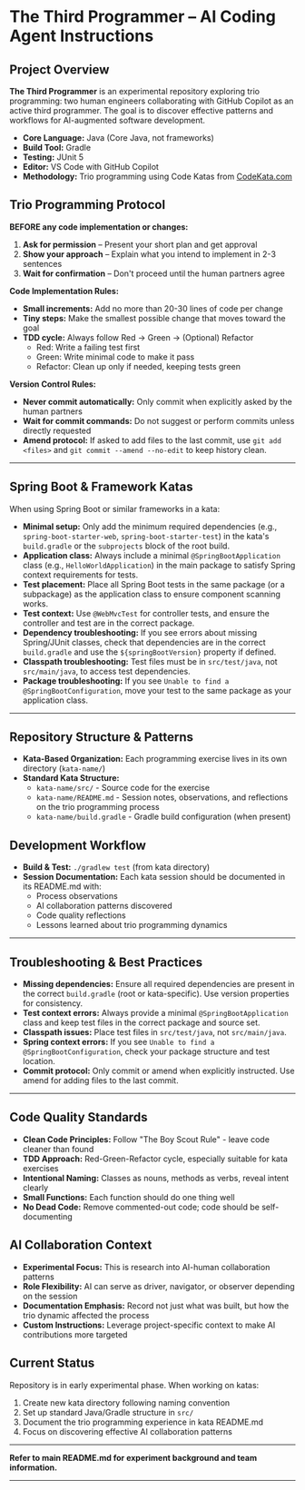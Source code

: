 # The Third Programmer – AI Coding Agent Instructions

## Project Overview

**The Third Programmer** is an experimental repository exploring trio programming: two human engineers collaborating with GitHub Copilot as an active third programmer. The goal is to discover effective patterns and workflows for AI-augmented software development.

- **Core Language:** Java (Core Java, not frameworks)
- **Build Tool:** Gradle
- **Testing:** JUnit 5
- **Editor:** VS Code with GitHub Copilot
- **Methodology:** Trio programming using Code Katas from [CodeKata.com](http://codekata.com/)

## Trio Programming Protocol

**BEFORE any code implementation or changes:**

1. **Ask for permission** – Present your short plan and get approval
2. **Show your approach** – Explain what you intend to implement in 2-3 sentences
3. **Wait for confirmation** – Don't proceed until the human partners agree

**Code Implementation Rules:**

- **Small increments:** Add no more than 20-30 lines of code per change
- **Tiny steps:** Make the smallest possible change that moves toward the goal
- **TDD cycle:** Always follow Red → Green → (Optional) Refactor
  - Red: Write a failing test first
  - Green: Write minimal code to make it pass
  - Refactor: Clean up only if needed, keeping tests green

**Version Control Rules:**

- **Never commit automatically:** Only commit when explicitly asked by the human partners
- **Wait for commit commands:** Do not suggest or perform commits unless directly requested
- **Amend protocol:** If asked to add files to the last commit, use `git add <files>` and `git commit --amend --no-edit` to keep history clean.

---

## Spring Boot & Framework Katas

When using Spring Boot or similar frameworks in a kata:

- **Minimal setup:** Only add the minimum required dependencies (e.g., `spring-boot-starter-web`, `spring-boot-starter-test`) in the kata's `build.gradle` or the `subprojects` block of the root build.
- **Application class:** Always include a minimal `@SpringBootApplication` class (e.g., `HelloWorldApplication`) in the main package to satisfy Spring context requirements for tests.
- **Test placement:** Place all Spring Boot tests in the same package (or a subpackage) as the application class to ensure component scanning works.
- **Test context:** Use `@WebMvcTest` for controller tests, and ensure the controller and test are in the correct package.
- **Dependency troubleshooting:** If you see errors about missing Spring/JUnit classes, check that dependencies are in the correct `build.gradle` and use the `${springBootVersion}` property if defined.
- **Classpath troubleshooting:** Test files must be in `src/test/java`, not `src/main/java`, to access test dependencies.
- **Package troubleshooting:** If you see `Unable to find a @SpringBootConfiguration`, move your test to the same package as your application class.

---

## Repository Structure & Patterns

- **Kata-Based Organization:** Each programming exercise lives in its own directory (`kata-name/`)
- **Standard Kata Structure:**
  - `kata-name/src/` - Source code for the exercise
  - `kata-name/README.md` - Session notes, observations, and reflections on the trio programming process
  - `kata-name/build.gradle` - Gradle build configuration (when present)

## Development Workflow

- **Build & Test:** `./gradlew test` (from kata directory)
- **Session Documentation:** Each kata session should be documented in its README.md with:
  - Process observations
  - AI collaboration patterns discovered
  - Code quality reflections
  - Lessons learned about trio programming dynamics

---

## Troubleshooting & Best Practices

- **Missing dependencies:** Ensure all required dependencies are present in the correct `build.gradle` (root or kata-specific). Use version properties for consistency.
- **Test context errors:** Always provide a minimal `@SpringBootApplication` class and keep test files in the correct package and source set.
- **Classpath issues:** Place test files in `src/test/java`, not `src/main/java`.
- **Spring context errors:** If you see `Unable to find a @SpringBootConfiguration`, check your package structure and test location.
- **Commit protocol:** Only commit or amend when explicitly instructed. Use amend for adding files to the last commit.

---

## Code Quality Standards

- **Clean Code Principles:** Follow "The Boy Scout Rule" - leave code cleaner than found
- **TDD Approach:** Red-Green-Refactor cycle, especially suitable for kata exercises
- **Intentional Naming:** Classes as nouns, methods as verbs, reveal intent clearly
- **Small Functions:** Each function should do one thing well
- **No Dead Code:** Remove commented-out code; code should be self-documenting

## AI Collaboration Context

- **Experimental Focus:** This is research into AI-human collaboration patterns
- **Role Flexibility:** AI can serve as driver, navigator, or observer depending on the session
- **Documentation Emphasis:** Record not just what was built, but how the trio dynamic affected the process
- **Custom Instructions:** Leverage project-specific context to make AI contributions more targeted

## Current Status

Repository is in early experimental phase. When working on katas:

1. Create new kata directory following naming convention
2. Set up standard Java/Gradle structure in `src/`
3. Document the trio programming experience in kata README.md
4. Focus on discovering effective AI collaboration patterns

---

**Refer to main README.md for experiment background and team information.**

---
